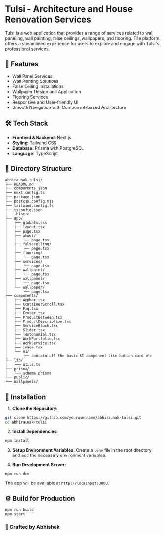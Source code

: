 # Tulsi - Architecture and House Renovation Services

Tulsi is a web application that provides a range of services related to wall paneling, wall painting, false ceilings, wallpapers, and flooring. The platform offers a streamlined experience for users to explore and engage with Tulsi's professional services.

## 🚀 Features
- Wall Panel Services
- Wall Painting Solutions
- False Ceiling Installations
- Wallpaper Design and Application
- Flooring Services
- Responsive and User-friendly UI
- Smooth Navigation with Component-based Architecture

## 🛠️ Tech Stack
- **Frontend & Backend:** Next.js
- **Styling:** Tailwind CSS
- **Database:** Prisma with PostgreSQL
- **Language:** TypeScript

## 📂 Directory Structure
```
abhiraunak-tulsi/
├── README.md
├── components.json
├── next.config.ts
├── package.json
├── postcss.config.mjs
├── tailwind.config.ts
├── tsconfig.json
├── .hintrc
├── app/
│   ├── globals.css
│   ├── layout.tsx
│   ├── page.tsx
│   ├── about/
│   │   └── page.tsx
│   ├── falsecelling/
│   │   └── page.tsx
│   ├── flooring/
│   │   └── page.tsx
│   ├── services/
│   │   └── page.tsx
│   ├── wallpaint/
│   │   └── page.tsx
│   ├── wallpanel/
│   │   └── page.tsx
│   └── wallpaper/
│       └── page.tsx
├── components/
│   ├── Appbar.tsx
│   ├── ContainerScroll.tsx
│   ├── Faq.tsx
│   ├── Footer.tsx
│   ├── ProductBetween.tsx
│   ├── ProductDescription.tsx
│   ├── ServiceBlock.tsx
│   ├── Slider.tsx
│   ├── Testonomial.tsx
│   ├── WorkPortfolio.tsx
│   ├── WorkService.tsx
│   ├── image.tsx
│   └── ui/
│       ├── contain all the basic UI component like button card etc
├── lib/
│   └── utils.ts
├── prisma/
│   └── schema.prisma
└── public/
└── Wallpanels/
```

## 🚧 Installation
1. **Clone the Repository:**
```sh
git clone https://github.com/yourusername/abhiraunak-tulsi.git
cd abhiraunak-tulsi
```

2. **Install Dependencies:**
```sh
npm install
```

3. **Setup Environment Variables:**
Create a `.env` file in the root directory and add the necessary environment variables.

4. **Run Development Server:**
```sh
npm run dev
```
The app will be available at `http://localhost:3000`.

## ⚙️ Build for Production
```sh
npm run build
npm start
```

### 🎨 Crafted by Abhishek

